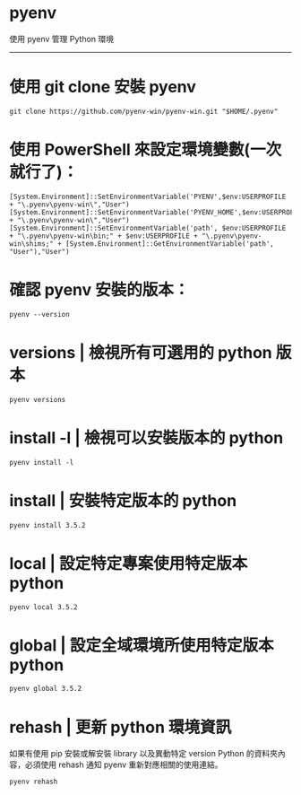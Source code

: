 # pyenv
使用 pyenv 管理 Python 環境

---

# 使用 git clone 安裝 pyenv 
```shell
git clone https://github.com/pyenv-win/pyenv-win.git "$HOME/.pyenv"
```

# 使用 PowerShell 來設定環境變數(一次就行了)：
```shell
[System.Environment]::SetEnvironmentVariable('PYENV',$env:USERPROFILE + "\.pyenv\pyenv-win\","User")
[System.Environment]::SetEnvironmentVariable('PYENV_HOME',$env:USERPROFILE + "\.pyenv\pyenv-win\","User")
[System.Environment]::SetEnvironmentVariable('path', $env:USERPROFILE + "\.pyenv\pyenv-win\bin;" + $env:USERPROFILE + "\.pyenv\pyenv-win\shims;" + [System.Environment]::GetEnvironmentVariable('path', "User"),"User")
```

# 確認 pyenv 安裝的版本：
```shell
pyenv --version
```

# versions | 檢視所有可選用的 python 版本
```shell
pyenv versions
```

# install -l | 檢視可以安裝版本的 python
```shell
pyenv install -l
```

# install | 安裝特定版本的 python
```shell
pyenv install 3.5.2
```

# local | 設定特定專案使用特定版本 python
```shell
pyenv local 3.5.2
```

# global | 設定全域環境所使用特定版本 python
```shell
pyenv global 3.5.2
```

# rehash | 更新 python 環境資訊
如果有使用 pip 安裝或解安裝 library 以及異動特定 version Python 的資料夾內容，必須使用 rehash 通知 pyenv 重新對應相關的使用連結。
```shell
pyenv rehash
```
